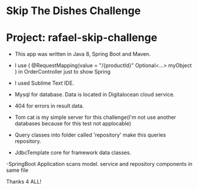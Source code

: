 # Skip The Dishes Challenge

Project: rafael-skip-challenge
==============================

- This app was written in Java 8, Spring Boot and Maven.

- I use ( @RequestMapping(value = "/{productId}" Optional<...> myObject ) in OrderController just to show Spring

- I used Sublime Text IDE.

- Mysql for database. Data is located in Digitalocean cloud service.

- 404 for errors in result data.

- Tom cat is my simple server for this challenge(I'm not use another databases because for this test not applocable)

- Query classes into folder called 'repository' make this queries repository.

- JdbcTemplate core for framework data classes.

-SpringBoot Application scans model. service and repository components in same file


Thanks 4 ALL!
